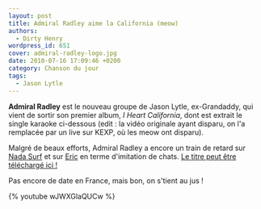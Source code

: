 ```yaml
---
layout: post
title: Admiral Radley aime la California (meow)
authors:
  - Dirty Henry
wordpress_id: 651
cover: admiral-radley-logo.jpg
date: 2010-07-16 17:09:46 +0200
category: Chanson du jour
tags:
  - Jason Lytle
---
```


**Admiral Radley** est le nouveau groupe de Jason Lytle, ex-Grandaddy, qui vient
de sortir son premier album, _I Heart California_, dont est extrait le single
karaoke ci-dessous (edit : la vidéo originale ayant disparu, on l'a remplacée
par un live sur KEXP, où les meow ont disparu).

Malgré de beaux efforts, Admiral Radley a encore un train de retard sur
[Nada Surf](http://www.youtube.com/watch?v=_Lh8uysjKwg) et sur
[Eric](http://www.youtube.com/watch?v=VgxFt_zqvqg) en terme d'imitation de
chats.
[Le titre peut être téléchargé ici !](http://stereogum.com/366082/admiral-radley-i-heart-california-stereogum-premiere/mp3s/)

Pas encore de date en France, mais bon, on s'tient au jus !

{% youtube wJWXGlaQUCw %}
